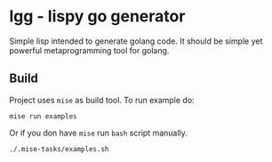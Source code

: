 # lgg - lispy go generator

Simple lisp intended to generate golang code.
It should be simple yet powerful metaprogramming tool for golang.

## Build

Project uses `mise` as build tool.
To run example do:

``` shell
mise run examples
```

Or if you don have `mise` run `bash` script manually.

``` shell
./.mise-tasks/examples.sh
```

